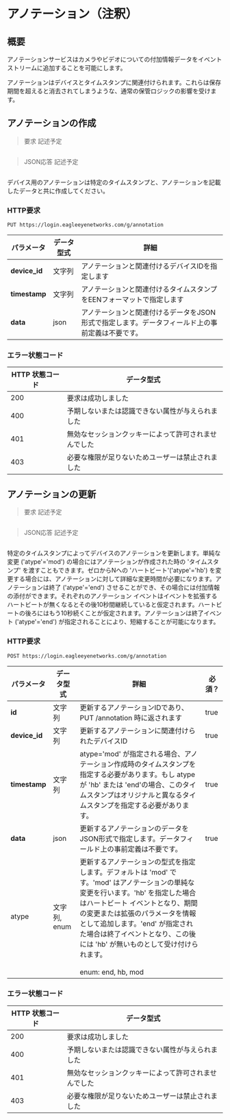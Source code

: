 # アノテーション（注釈）

<!--===================================================================-->
## 概要

アノテーションサービスはカメラやビデオについての付加情報データをイベントストリームに追加することを可能にします。

アノテーションはデバイスとタイムスタンプに関連付けられます。これらは保存期間を超えると消去されてしまうような、通常の保管ロジックの影響を受けます。

<!--===================================================================-->
## アノテーションの作成

> 要求 記述予定

```shell
```

> JSON応答 記述予定

```json
```

デバイス用のアノテーションは特定のタイムスタンプと、アノテーションを記載したデータと共に作成してください。

### HTTP要求

`PUT https://login.eagleeyenetworks.com/g/annotation`

パラメータ       | データ型式   	| 詳細       
---------       | ----------- 	| -----------
**device_id**   | 文字列      	| アノテーションと関連付けるデバイスIDを指定します
**timestamp**   | 文字列      	| アノテーションと関連付けるタイムスタンプをEENフォーマットで指定します
**data**   		| json   		| アノテーションと関連付けるデータをJSON形式で指定します。データフィールド上の事前定義は不要です。

### エラー状態コード

HTTP 状態コード    | データ型式   
------------------- | ----------- 
200	| 要求は成功しました
400	| 予期しないまたは認識できない属性が与えられました
401	| 無効なセッションクッキーによって許可されませんでした
403	| 必要な権限が足りないためユーザーは禁止されました

<!--===================================================================-->
## アノテーションの更新

> 要求 記述予定

```shell
```

> JSON応答 記述予定

```json
```

特定のタイムスタンプによってデバイスのアノテーションを更新します。単純な変更 ('atype'='mod') の場合にはアノテーションが作成された時の 'タイムスタンプ' を渡すこともできます。ゼロからNへの 'ハートビート'('atype'='hb') を変更する場合には、アノテーションに対して詳細な変更時間が必要になります。アノテーションは終了 ('atype'='end') させることができ、その場合には付加情報の添付ができます。それぞれのアノテーション イベントはイベントを拡張するハートビートが無くなるとその後10秒間継続していると仮定されます。ハートビートの後ろにはもう10秒続くことが仮定されます。アノテーションは終了イベント ('atype'='end') が指定されることにより、短縮することが可能になります。

### HTTP要求

`POST https://login.eagleeyenetworks.com/g/annotation`

パラメータ       | データ型式   	| 詳細         | 必須？
---------       | ----------- 	| -----------  | -----------
**id**   		| 文字列      	| 更新するアノテーションIDであり、PUT /annotation 時に返されます | true
**device_id**   | 文字列      	| 更新するアノテーションに関連付けられたデバイスID | true
**timestamp**   | 文字列      	| atype='mod' が指定される場合、アノテーション作成時のタイムスタンプを指定する必要があります。もし atype が 'hb' または 'end'の場合、このタイムスタンプはオリジナルと異なるタイムスタンプを指定する必要があります。 | true
**data**   		| json   		| 更新するアノテーションのデータをJSON形式で指定します。データフィールド上の事前定義は不要です。 | true
atype  			| 文字列, enum  | 更新するアノテーションの型式を指定します。デフォルトは 'mod' です。'mod' はアノテーションの単純な変更を行います。'hb' を指定した場合はハートビート イベントとなり、期間の変更または拡張のパラメータを情報として追加します。'end' が指定された場合は終了イベントとなり、この後には 'hb' が無いものとして受け付けられます。 <br><br>enum: end, hb, mod |

### エラー状態コード

HTTP 状態コード    | データ型式   
------------------- | ----------- 
200	| 要求は成功しました
400	| 予期しないまたは認識できない属性が与えられました
401	| 無効なセッションクッキーによって許可されませんでした
403	| 必要な権限が足りないためユーザーは禁止されました
